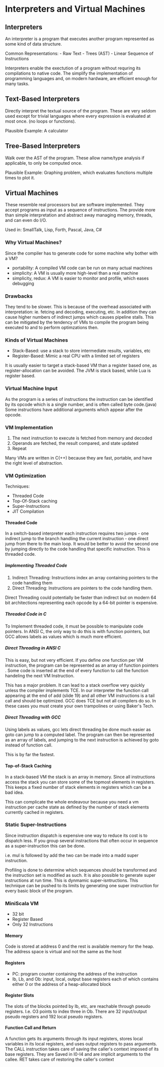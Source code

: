# Interpreters and Virtual Machines

## Interpreters
  An interpreter is a program that executes another program represented as 
  some kind of data structure.

  Common Representations:
    - Raw Text
    - Trees (AST)
    - Linear Sequence of Instructions

  Interpreters enable the exectution of a program without requring its 
  compilations to native code. The simplify the implementation of programming
  languages and, on modern hardware, are efficient enough for many tasks.

## Text-Based Interpreters
  Directly interpret the textual source of the program. These are very seldom
  used except for trivial languages where every expression is evaluated at
  most once. (no loops or functions). 

  Plausible Example: A calculator

## Tree-Based Interpreters
  Walk over the AST of the program. These allow name/type analysis if 
  applicable, to only be computed once. 

  Plausible Example: Graphing problem, which evaluates functions multiple 
  times to plot it.

## Virtual Machines
  These resemble real processors but are software implemented. They accept
  programs as input as a sequence of instructions. The provide more than
  simple interpretation and abstract away managing memory, threads, and 
  can even do I/O.

  Used in: SmallTalk, Lisp, Forth, Pascal, Java, C#

### Why Virtual Machines? 
  Since the compiler has to generate code for some machine why bother with a
  VM?

  - portability: A compiled VM code can be run on many actual machines
  - simplicity: A VM is usually more high-level than a real machine
  - simplicity, redux: A VM is easier to monitor and profile, which eases debugging

### Drawbacks
  They tend to be slower. This is because of the overhead associated with 
  interpretation: ie. fetcing and decoding, executing, etc. In addition they
  can cause higher numbers of indirect jumps which causes pipeline stalls.
  This can be mitigated by the tendency of VMs to compile the program being
  executed to and to perform optimzations then.

### Kinds of Virtual Machines
  - Stack-Based: use a stack to store intermediate results, variables, etc
  - Register-Based: Mimic a real CPU with a limited set of registers

  It is usually easier to target a stack-based VM than a register based one,
  as register-allocation can be avoided. The JVM is stack based, while Lua is
  register based. 

### Virtual Machine Input
  As the program is a series of instructions the instruction can be identified
  by its opcode which is a single number, and is often called byte code.(java)
  Some instructions have additional arguments which appear after the opcode.

### VM Implementation
  1. The next instruction to execute is fetched from memory and decoded
  2. Operands are fetched, the result compared, and state updated
  3. Repeat

  Many VMs are written in C(++) because they are fast, portable, and have the
  right level of abstraction. 

### VM Optimization
  Techniques:
  - Threaded Code
  - Top-Of-Stack caching
  - Super-Instructions
  - JIT Compilation

#### Threaded Code
  In a switch-based interpreter each instruction requires two jumps
    - one indirect jump to the branch handling the current instruction
    - one direct jump from there to the main loop.
  It would be better to avoid the second one by jumping directly to the code
  handling that specific instruction. This is threaded code.

##### Implementing Threaded Code
  1. Indirect Threading: Instructions index an array containing pointers to the code handling them
  2. Direct Threading: Instructions are pointers to the code handling them.

  Direct Threading could potentially be faster than indirect but on modern 64
  bit architections representing each opcode by a 64-bit pointer is expensive.

##### Threaded Code in C
  To Implement threaded code, it must be possible to manipulate code pointers.  In ANSI C, the only way to do this is with function pointers, but GCC allows
  labels as values which is much more efficient.

##### Direct Threading in ANSI C
  This is easy, but not very efficient. If you define one function per VM 
  instruction, the program can be represented as an array of function pointers
  . Some code is inserted at the end of every function to call the function
  handeling the next VM Instruction. 

  This has a major problem. It can lead to a stack overflow very quickly 
  unless the compiler implements TCE. In our interpreter the function call
  appearing at the end of add (slide 19) and all other VM instructions is a 
  tail call and should be optimized. GCC does TCE but not all compilers do so.
  In these cases you must create your own trampolines or using Baker's Tech.

##### Direct Threading with GCC
  Using labels as values, gcc lets direct threading be done much easier as 
  goto can jump to a computed label. The program can then be represented as
  an array of labels, and jumping to the next instruction is achieved by goto
  instead of function call. 

  This is by far the fastest. 

#### Top-of-Stack Caching
  In a stack-based VM the stack is an array in memory. Since all instructions
  access the stack you can store some of the topmost elements in registers.
  This keeps a fixed number of stack elements in registers which can be a bad
  idea. 

  This can complicate the whole endeavour because you need a vm instruction
  per cache state as defined by the number of stack elements currently cached
  in registers. 

### Static Super-Instructions
  Since instruction dispatch is expensive one way to reduce its cost is to 
  dispatch less. If you group several instractions that often occur in 
  sequence as a super-instruction this can be done.

  i.e. mul is followed by add the two can be made into a madd super 
  instruction.

  Profiling is done to determine which sequences should be transformed and
  the instruction set is modified as such. It is also possible to generate
  super instructions at run time. This is dynmamic super-isntructions. This
  technique can be pushed to its limits by generating one super instruction
  for every basic block of the program. 

### MiniScala VM
  - 32 bit
  - Register Based
  - Only 32 Instructions

#### Memory
  Code is stored at address 0 and the rest is available memory for the heap.
  The address space is virtual and not the same as the host

#### Registers
  - PC: program counter containing the address of the instruction
  - Ib, Lb, and Ob: input, local, output base registers each of which contains either 0 or the address of a heap-allocated block

#### Register Slots
  The slots of the blocks pointed by Ib, etc, are reachable through pseudo 
  registers. I.e. O3 points to index three in Ob. There are 32 input/output
  pseudo registers and 192 local pseudo registers.

#### Function Call and Return
  A function gets its arguments through its input registers, stores local 
  variables in its local registers, and uses output registers to pass 
  arguments. The CALL instruction takes care of saving the caller's context 
  imposed of its base registers. They are Saved in I0-I4 and are implicit 
  arguments to the callee. RET takes care of restoring the caller's context
